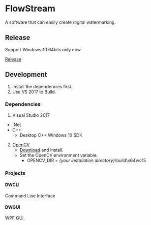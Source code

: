 # FlowStream
A software that can easily create digital watermarking. 



## Release

Support Windows 10 64bits only now.

[Release](https://github.com/Eadral/DigitalWatermarking/releases)



## Development ##

1. Install the dependencies first.
2. Use VS 2017 to Build.

### Dependencies

1. Visual Studio 2017
  - .Net
  - C++
    - Desktop C++ Windows 10 SDK

2. [OpenCV](https://opencv.org/)
   - [Download](https://sourceforge.net/projects/opencvlibrary/files/4.0.1/opencv-4.0.1-vc14_vc15.exe/download) and install.
   - Set the OpenCV environment variable.
     - OPENCV_DIR = *{your installation directory}*\build\x64\vc15



### Projects

#### DWCLI

Command Line Interface

#### DWGUI

WPF GUI.
